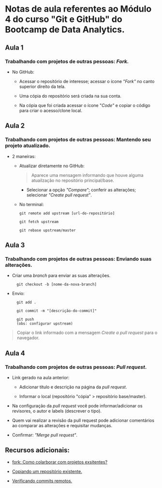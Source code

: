 # Notas de aula referentes ao Módulo 4 do curso "Git e GitHub" do Bootcamp de Data Analytics.

## **Aula 1**

### **Trabalhando com projetos de outras pessoas: *Fork.***

- No GitHub:

  - Acessar o repositório de interesse; acessar o ícone *"Fork"* no canto superior direito da tela.

  - Uma cópia do repositório será criada na sua conta.

  - Na cópia que foi criada acessar o ícone "*Code"* e copiar o código para criar o acesso/clone local.

## **Aula 2**

### **Trabalhando com projetos de outras pessoas: Mantendo seu projeto atualizado.**

- 2 maneiras:

  - Atualizar diretamente no GitHub:
  
    > Aparece uma mensagem informando que houve alguma atuailzação no repositório principal/base.

      - Selecionar a opção *"Compare"*; conferir as alterações; selecionar *"Create pull request"*. 

  - No terminal:

        git remote add upstream [url-do-repositório]

        git fetch upstream

        git rebase upstream/master

## **Aula 3**

### **Trabalhando com projetos de outras pessoas: Enviando suas alterações.**

- Criar uma *branch* para enviar as suas alterações.

        git checkout -b [nome-da-nova-branch]

- Envio:

        git add .

        git commit -m "[descrição-do-commit]"

        git push 
        (obs: configurar upstream)

> Copiar o link informado com a mensagem *Create a pull request* para o navegador.

## **Aula 4**

### **Trabalhando com projetos de outras pessoas: *Pull request*.**

- Link gerado na aula anterior:

  - Adicionar título e descrição na página da *pull request*.

  - Informar o local (repositório "cópia" > repositório base/master).

- Na configuração da *pull request* você pode informar/adicionar os revisores, o autor e labels (descrever o tipo).

- Quem vai realizar a revisão da pull request pode adicionar comentários ao comparar as alterações e requisitar mudanças.

- Confirmar: *"Merge pull request"*.

## **Recursos adicionais:**

- [fork: Como colarborar com projetos exsitentes?](https://dev.to/womakerscode/tutorial-git-fork-como-colaborar-com-projetos-de-codigo-aberto-1lkm)

- [Copiando um repositório existente.](https://dev.to/womakerscode/tutorial-git-copiando-um-repositorio-existente-git-clone-1bfe)

- [Verificando commits remotos.](https://dev.to/womakerscode/tutorial-git-copiando-um-repositorio-existente-git-clone-1bfe)